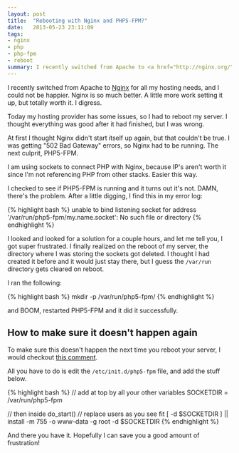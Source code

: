 ```yaml
---
layout: post
title:  "Rebooting with Nginx and PHP5-FPM?"
date:   2013-05-23 23:11:09
tags:
- nginx
- php
- php-fpm
- reboot
summary: I recently switched from Apache to <a href="http://nginx.org/" target="_blank">Nginx</a> for all my hosting needs, and I could not be happier. Nginx is so much better. A little more work setting it up, but totally worth it. I digress.
---
```


I recently switched from Apache to [Nginx][1] for all my hosting needs, and I could not be happier. Nginx is so much better. A little more work setting it up, but totally worth it. I digress.

Today my hosting provider has some issues, so I had to reboot my server. I thought everything was good after it had finished, but I was wrong.

At first I thought Nginx didn't start itself up again, but that couldn't be true. I was getting "502 Bad Gateway" errors, so Nginx had to be running. The next culprit, PHP5-FPM.

I am using sockets to connect PHP with Nginx, because IP's aren't worth it since I'm not referencing PHP from other stacks. Easier this way.

I checked to see if PHP5-FPM is running and it turns out it's not. DAMN, there's the problem. After a little digging, I find this in my error log:

{% highlight bash %}
unable to bind listening socket for address '/var/run/php5-fpm/my.name.socket': No 
such file or directory
{% endhighlight %}
    
I looked and looked for a solution for a couple hours, and let me tell you, I got super frustrated. I finally realized on the reboot of my server, the directory where I was storing the sockets got deleted. I thought I had created it before and it would just stay there, but I guess the `/var/run` directory gets cleared on reboot.

I ran the following:

{% highlight bash %}
mkdir -p /var/run/php5-fpm/
{% endhighlight %}
    
and BOOM, restarted PHP5-FPM and it did it successfully. 

## How to make sure it doesn't happen again
To make sure this doesn't happen the next time you reboot your server, I would checkout [this comment][2].

All you have to do is edit the `/etc/init.d/php5-fpm` file, and add the stuff below.

{% highlight bash %}
// add at top by all your other variables
SOCKETDIR = /var/run/php5-fpm

// then inside do_start()
// replace users as you see fit
[ -d $SOCKETDIR ] || install -m 755 -o www-data -g root -d $SOCKETDIR
{% endhighlight %}


And there you have it. Hopefully I can save you a good amount of frustration!


[1]: http://nginx.org/
[2]: http://www.rackspace.com/knowledge_center/comment/198125#comment-198125
